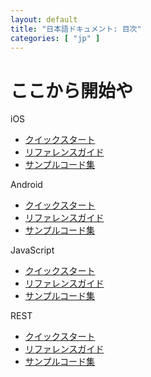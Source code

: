 ```yaml
---
layout: default
title: "日本語ドキュメント: 目次"
categories: [ "jp" ]
---
```

# ここから開始や
<div class="platforms">

<div class="platforms ios">
<p class="title">iOS</p>
<ul>
<li><a href="/jp/ios/quick-start.html">クイックスタート</a></li>
<li><a href="/jp/ios/guide.html">リファレンスガイド</a></li>
<li><a href="/jp/ios/snippets-and-samples.html">サンプルコード集</a></li>
</ul>
</div>

<div class="platforms android">
<p class="title">Android</p>
<ul>
<li><a href="/jp/android/quick-start.html">クイックスタート</a></li>
<li><a href="/jp/android/guide.html">リファレンスガイド</a></li>
<li><a href="/jp/android/snippets-and-samples.html">サンプルコード集</a></li>
</ul>
</div>

<div class="platforms js">
<p class="title">JavaScript</p>
<ul>
<li><a href="/jp/js/quick-start.html">クイックスタート</a></li>
<li><a href="/jp/js/guide.html">リファレンスガイド</a></li>
<li><a href="/jp/js/snippets-and-samples.html">サンプルコード集</a></li>
</ul>
</div>

<div class="platforms rest">
<p class="title">REST</p>
<ul>
<li><a href="/jp/rest/quick-start.html">クイックスタート</a></li>
<li><a href="/jp/rest/guide.html">リファレンスガイド</a></li>
<li><a href="/jp/rest/snippets-and-samples.html">サンプルコード集</a></li>
</ul>
</div>

</div>
